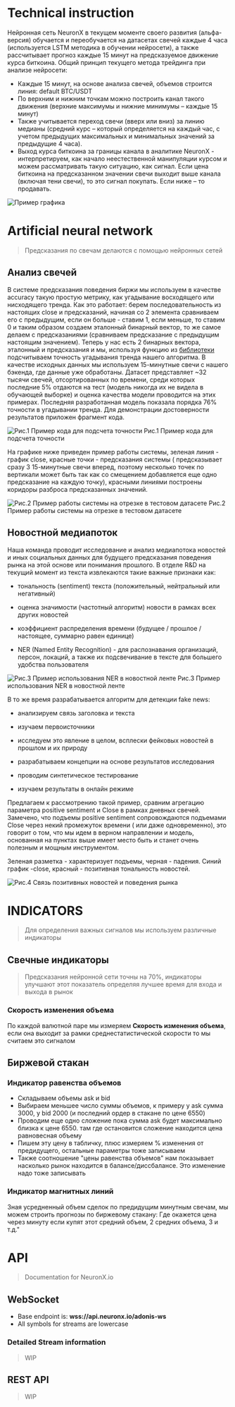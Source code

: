 # Technical instruction

Нейронная сеть NeuronX в текущем моменте своего развития (альфа-версия) обучается и переобучается на датасетах свечей каждые 4 часа (используется LSTM методика в обучении нейросети), а также рассчитывает прогноз каждые 15 минут на предсказуемое движение курса биткоина.
Общий принцип текущего метода трейдинга при анализе нейросети:

- Каждые 15 минут, на основе анализа свечей, объемов строится линия: default BTC/USDT
- По верхним и нижним точкам можно построить канал такого движения (верхние максимумы и нижние минимумы – каждые 15 минут)
- Также учитывается переход свечи (вверх или вниз) за линию медианы
(средний курс – который определяется на каждый час, с учетом предыдущих максимальных и минимальных значений за предыдущие 4 часа).
- Выход курса биткоина за границы канала в аналитике NeuronX - интерпретируем, как начало неестественной манипуляции курсом и можем рассматривать такую ситуацию, как сигнал.
Если цена биткоина на предсказанном значении свечи выходит выше канала (включая тени свечи), то это сигнал покупать. Если ниже – то продавать.

![Пример графика](../img/instruction-1.png)

# Artificial neural network
> Предсказания по свечам делаются с помощью нейронных сетей

## Анализ свечей
В системе предсказания поведения биржи мы используем в качестве accuracy такую простую метрику, как угадывание восходящего или нисходящего тренда. Как это работает: берем последовательность из настоящих close и предсказаний, начиная со 2 элемента сравниваем его с предыдущим, если он больше - ставим 1, если меньше, то ставим 0 и таким образом создаем эталонный бинарный вектор, то же самое делаем с предсказаниями (сравниваем предсказание с предыдущим настоящим значением). Теперь у нас есть 2 бинарных вектора, эталонный и предсказания и мы, используя функцию из [библиотеки](http://sklearn.metrics.accuracy_score) подсчитываем точность угадывания тренда нашего алгоритма. В качестве исходных данных мы используем 15-минутные свечи с нашего бэкенда, где данные уже обработаны. Датасет представляет ~32 тысячи свечей, отсортированных по времени, среди которых последние 5% отдаются на тест (модель никогда их не видела в обучающей выборке) и оценка качества модели проводится на этих примерах. Последняя разработанная модель показала порядка 76% точности в угадывании тренда. Для демонстрации достоверности результатов приложен фрагмент кода.

![Рис.1 Пример кода для подсчета точности](../img/ai-1.png)
Рис.1 Пример кода для подсчета точности

На графике ниже приведен пример работы системы, зеленая линия - график close, красные точки - предсказания системы ( предсказывает сразу 3 15-минутные свечи вперед, поэтому несколько точек по вертикали может быть так как со смещением добавляется еще одно предсказание на каждую точку), красными линиями построены коридоры разброса предсказанных значений.

![Рис.2 Пример работы системы на отрезке в тестовом датасете](../img/ai-2.png)
Рис.2 Пример работы системы на отрезке в тестовом датасете

## Новостной медиапоток
Наша команда проводит исследование и анализ медиапотока новостей и иных  социальных данных для будущего предсказания поведения рынка на этой основе или понимания прошлого. В отделе R&D на текущий момент из текста извлекаются такие важные признаки как:


- тональность (sentiment) текста (положительный, нейтральный или негативный)

- оценка значимости (частотный алгоритм) новости в рамках всех других новостей

- коэффициент распределения времени (будущее / прошлое / настоящее, суммарно равен единице)

- NER (Named Entity Recognition) - для распознавания организаций, персон, локаций, а также их подсвечивание в тексте для большего удобства пользователя

![Рис.3 Пример использования NER в новостной ленте](../img/ai-3.png)
Рис.3 Пример использования NER в новостной ленте

В то же время разрабатывается алгоритм для детекции fake news:


- анализируем связь заголовка и текста

- изучаем первоисточники

- исследуем это явление в целом, всплески фейковых новостей в прошлом и их природу

- разрабатываем концепции на основе результатов исследования

- проводим синтетическое тестирование

- изучаем результаты в онлайн режиме


Предлагаем к рассмотрению такой пример, сравним агрегацию параметра positive sentiment и Close в рамках дневных свечей. Замечено, что подъемы positive sentiment сопровождаются подъемами Close через некий промежуток времени ( или даже одновременно), это говорит о том, что мы идем в верном направлении и модель, основанная на пунктах выше имеет место быть и станет очень полезным и мощным инструментом.


Зеленая разметка - характеризует подъемы, черная - падения. Синий график -close, красный - позитивная тональность новостей.

![Рис.4 Связь позитивных новостей и поведения рынка](../img/ai-4.png)


# INDICATORS

> Для определения важных сигналов мы используем различные индикаторы

## Свечные индикаторы
> Предсказания нейронной сети точны на 70%, индикаторы улучшают этот показатель определяя лучшее время для входа и выхода в рынок

### Cкорость изменения объема
По каждой валютной паре мы измеряем **Скорость изменения объема**, если она выходит за рамки среднестатистической скорости то мы считаем это сигналом

## Биржевой стакан
### Индикатор равенства объемов
- Складываем объемы ask и bid
- Выбираем меньшее число суммы объемов, к примеру у ask сумма 3000, у bid 2000 (и последний ордер в стакане по цене 6550)
- Проводим еще одно сложение пока сумма ask будет максимально близка к цене 6550. там где остановится сложение находится цена равновесная объему
- Пишем эту цену в табличку, плюс измеряем % изменения от предидущего, остальные параметры тоже записываем
- Также соотношение "цены равенства объемов" нам показывает насколько рынок находится в балансе/диссбалансе. Это изменение надо тоже записывать

### Индикатор магнитных линий
Зная усредненный объем сделок по предидущим минутным свечам, мы можем строить прогнозы по биржевому стакану:
Где окажется цена через минуту если купят этот средний объем, 2 средних объема, 3 и т.д."


# API

> Documentation for NeuronX.io

## WebSocket


- Base endpoint is: **wss://api.neuronx.io/adonis-ws**
- All symbols for streams are lowercase

### Detailed Stream information

> WIP

## REST API
> WIP